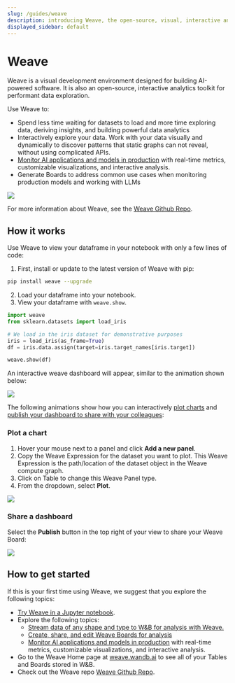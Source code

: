 ```yaml
---
slug: /guides/weave
description: introducing Weave, the open-source, visual, interactive analytics toolkit for building AI
displayed_sidebar: default
---
```


# Weave

Weave is a visual development environment designed for building AI-powered software.  It is also an open-source, interactive analytics toolkit for performant data exploration.

Use Weave to:
* Spend less time waiting for datasets to load and more time exploring data, deriving insights, and building powerful data analytics
* Interactively explore your data. Work with your data visually and dynamically to discover patterns that static graphs can not reveal, without using complicated APIs.
* [Monitor AI applications and models in production](./prod-mon.md) with real-time metrics, customizable visualizations, and interactive analysis.
* Generate Boards to address common use cases when monitoring production models and working with LLMs
<!-- * W&B offers supplementary data & asset storage as well as a hosted compute engine -->


![](/images/weave/core_weave_demo.gif)

For more information about Weave, see the [Weave Github Repo](https://github.com/wandb/weave).



## How it works
Use Weave to view your dataframe in your notebook with only a few lines of code:

1. First, install or update to the latest version of Weave with pip: 
```bash
pip install weave --upgrade
```
2. Load your dataframe into your notebook.
3. View your dataframe with `weave.show`. 

```python title="weave.ipynb" showLineNumbers
import weave
from sklearn.datasets import load_iris

# We load in the iris dataset for demonstrative purposes 
iris = load_iris(as_frame=True)
df = iris.data.assign(target=iris.target_names[iris.target])

weave.show(df)
```

An interactive weave dashboard will appear, similar to the animation shown below:


![](/images/weave/first_load.gif)


The following animations show how you can interactively [plot charts](#plot-a-chart) and [publish your dashboard to share with your colleagues](#share-a-dashboard):

### Plot a chart
1. Hover your mouse next to a panel and click **Add a new panel**.
2. Copy the Weave Expression for the dataset you want to plot. This Weave Expression is the path/location of the dataset object in the Weave compute graph.
3. Click on Table to change this Weave Panel type.
4. From the dropdown, select **Plot**.

![](/images/weave/qs_table_plot.gif)

### Share a dashboard
Select the **Publish** button in the top right of your view to share your Weave Board:

![](/images/weave/make_quick_board.gif)

## How to get started

If this is your first time using Weave, we suggest that you explore the following topics:

* [Try Weave in a Jupyter notebook](https://github.com/wandb/weave/blob/master/examples/experimental/skip_test/weave_demo_quickstart.ipynb).
* Explore the following topics:
   * [Stream data of any shape and type to W&B for analysis with Weave.](./streamtable.md)
   * [Create, share, and edit Weave Boards for analysis](./boards.md)
   * [Monitor AI applications and models in production](./prod-mon.md) with real-time metrics, customizable visualizations, and interactive analysis.
* Go to the Weave Home page at [weave.wandb.ai](https://weave.wandb.ai/) to see all of your Tables and Boards stored in W&B.
* Check out the Weave repo [Weave Github Repo](https://github.com/wandb/weave).